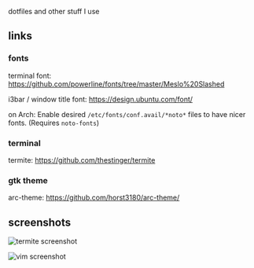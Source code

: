 dotfiles and other stuff I use

## links

### fonts
terminal font: https://github.com/powerline/fonts/tree/master/Meslo%20Slashed

i3bar / window title font: https://design.ubuntu.com/font/

on Arch: Enable desired `/etc/fonts/conf.avail/*noto*` files to have nicer fonts.
(Requires `noto-fonts`)

### terminal

termite: https://github.com/thestinger/termite

### gtk theme

arc-theme: https://github.com/horst3180/arc-theme/

## screenshots

![termite screenshot](https://i.imgur.com/WqPP2h7.png)

![vim screenshot](https://i.imgur.com/z7fljVo.png)

